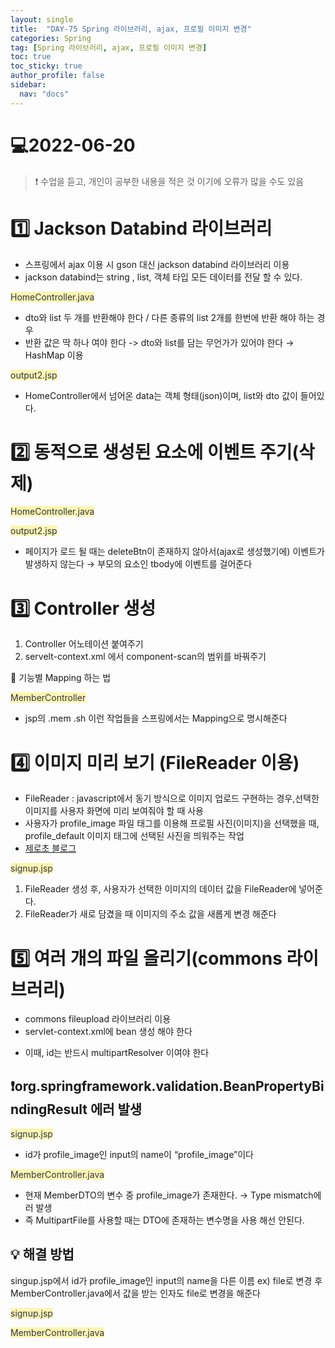 ```yaml
---
layout: single
title:  "DAY-75 Spring 라이브러리, ajax, 프로필 이미지 변경"
categories: Spring
tag: [Spring 라이브러리, ajax, 프로필 이미지 변경]
toc: true
toc_sticky: true
author_profile: false
sidebar:
  nav: "docs"
---
```


# 💻2022-06-20

<!--Quote-->
> ❗ 수업을 듣고, 개인이 공부한 내용을 적은 것 이기에 오류가 많을 수도 있음

# 1️⃣ Jackson Databind 라이브러리

- 스프링에서 ajax 이용 시 gson 대신 jackson databind 라이브러리 이용
- jackson databind는 string , list, 객체 타입 모든 데이터를 전달 할 수 있다.


<span style="color: #2D3748; background-color:#fff5b1;">HomeController.java</span>

<script src="https://gist.github.com/kimyeong96/6137122edb56523ea834f60036d691aa.js"></script>

- dto와 list 두 개를 반환해야 한다 / 다른 종류의 list 2개를 한번에 반환 해야 하는 경우
- 반환 값은 딱 하나 여야 한다 -> dto와 list를 담는 무언가가 있어야 한다 → HashMap 이용


<span style="color: #2D3748; background-color:#fff5b1;">output2.jsp</span>

<script src="https://gist.github.com/kimyeong96/d6b2546c07027a579998eab8cf20cb5f.js"></script>

- HomeController에서 넘어온 data는 객체 형태(json)이며, list와 dto 값이 들어있다.

# 2️⃣ 동적으로 생성된 요소에 이벤트 주기(삭제)


<span style="color: #2D3748; background-color:#fff5b1;">HomeController.java</span>

<script src="https://gist.github.com/kimyeong96/f803f6a82a541fba0847589e3dc26668.js"></script>
<span style="color: #2D3748; background-color:#fff5b1;">output2.jsp</span>

<script src="https://gist.github.com/kimyeong96/fda767714fb74931f2684397d8a8074d.js"></script>

- 페이지가 로드 될 때는 deleteBtn이 존재하지 않아서(ajax로 생성했기에) 이벤트가 발생하지 않는다 → 부모의 요소인 tbody에 이벤트를 걸어준다

# 3️⃣ Controller 생성

1. Controller 어노테이션 붙여주기
2. servelt-context.xml 에서 component-scan의 범위를 바꿔주기

<script src="https://gist.github.com/kimyeong96/e04302e3337059cfab7b4b6c9b79482a.js"></script>

🔔 기능별 Mapping 하는 법


<span style="color: #2D3748; background-color:#fff5b1;">MemberController</span>

<script src="https://gist.github.com/kimyeong96/60cf12012894138caf2b5721425fd48e.js"></script>

- jsp의 .mem .sh 이런 작업들을 스프링에서는 Mapping으로 명시해준다

# 4️⃣ 이미지 미리 보기 (FileReader 이용)

- FileReader : javascript에서 동기 방식으로 이미지 업로드 구현하는 경우,선택한 이미지를 사용자 화면에 미리 보여줘야 할 때 사용
- 사용자가 profile_image 파일 태그를 이용해 프로필 사진(이미지)을 선택했을 때, profile_default 이미지 태그에 선택된 사진을 띄워주는 작업
- [제로초 블로그](https://www.zerocho.com/category/HTML&DOM/post/592827558653d6001804a0a5)

<span style="color: #2D3748; background-color:#fff5b1;">signup.jsp</span>

<script src="https://gist.github.com/kimyeong96/c83874033058b89f2b73eba80c30cd45.js"></script>
<script src="https://gist.github.com/kimyeong96/67607cba26239e59b2b6e10af63288f1.js"></script>

1. FileReader 생성 후, 사용자가 선택한 이미지의 데이터 값을 FileReader에 넣어준다.
2. FileReader가 새로 담겼을 때 이미지의 주소 값을 새롭게 변경 해준다

# 5️⃣ 여러 개의 파일 올리기(commons 라이브러리)

- commons fileupload 라이브러리 이용
- servlet-context.xml에 bean 생성 해야 한다

<script src="https://gist.github.com/kimyeong96/7a0ac11fed72c65654fbb52a65c55b2c.js"></script>

- 이때, id는 반드시 multipartResolver 이여야 한다

## ❗org.springframework.validation.BeanPropertyBindingResult 에러 발생

<span style="color: #2D3748; background-color:#fff5b1;">signup.jsp</span>

<script src="https://gist.github.com/kimyeong96/7be68737b1ab499125f2d4a8e4e8f8c0.js"></script>

- id가 profile_image인 input의 name이 “profile_image”이다


<span style="color: #2D3748; background-color:#fff5b1;">MemberController.java</span>

<script src="https://gist.github.com/kimyeong96/9c5df6c207582689b9f3b2fa2dd48a0b.js"></script>

- 현재 MemberDTO의 변수 중 profile_image가 존재한다. → Type mismatch에러 발생
- 즉 MultipartFile를 사용할 때는 DTO에 존재하는 변수명을 사용 해선 안된다.

## 💡 해결 방법

singup.jsp에서 id가 profile_image인 input의 name을 다른 이름 ex) file로 변경 후 MemberController.java에서 값을 받는 인자도 file로 변경을 해준다

<span style="color: #2D3748; background-color:#fff5b1;">signup.jsp</span>

<script src="https://gist.github.com/kimyeong96/7e77c4985dd1df0832ac797f196a80a7.js"></script>
<span style="color: #2D3748; background-color:#fff5b1;">MemberController.java</span>

<script src="https://gist.github.com/kimyeong96/b3f8625add9b2148118840fb9cd6b9ba.js"></script>





